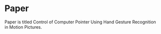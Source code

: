 # Paper
Paper is titled Control of Computer Pointer Using Hand Gesture Recognition in Motion Pictures.
